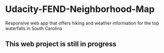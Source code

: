 # Udacity-FEND-Neighborhood-Map
Responsive web app that offers hiking and weather information for the top waterfalls in South Carolina

## This web project is still in progress
